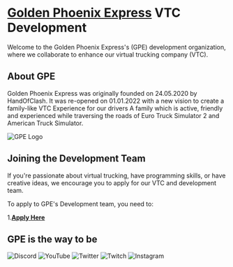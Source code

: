 # [Golden Phoenix Express](https://truckersmp.com/vtc/51501) VTC Development

Welcome to the Golden Phoenix Express's (GPE) development organization, where we collaborate to enhance our virtual
trucking company (VTC).

## About GPE

Golden Phoenix Express was originally founded on 24.05.2020 by HandOfClash. It was re-opened on 01.01.2022 with a new
vision to create a family-like VTC Experience for our drivers A family which is active, friendly and experienced while
traversing the roads of Euro Truck Simulator 2 and American Truck Simulator.

<img src="https://wsrv.nl/?url=goldenphoenixexpressvtc.com/assets/img/GPE_byMouse.png&w=300" alt="GPE Logo">

## Joining the Development Team

If you're passionate about virtual trucking, have programming skills, or have creative ideas, we encourage you to apply
for our VTC and development team.

To apply to GPE's Development team, you need to:

1.**[Apply Here](https://docs.google.com/forms/d/e/1FAIpQLScG732I1gswN5CpHQC_TRI3j3_uxFF6oDqUDVskzAikaLBZyA/viewform)**

## GPE is the way to be

![Discord](https://img.shields.io/discord/714176690024087575?color=%23805100&label=Discord&logo=Discord&logoColor=%23FFFFFF&style=for-the-badge)
![YouTube](https://img.shields.io/youtube/channel/subscribers/UCZ0YKYU9Vz0l3vsDqjecG1Q?color=%23805100&style=for-the-badge&logo=YouTube&logoColor=white)
![Twitter](https://img.shields.io/twitter/follow/GPEVTC?&style=for-the-badge&color=%23805100&logo=X)
![Twitch](https://img.shields.io/badge/Twitch-%23805100.svg?&style=for-the-badge&logo=Twitch&logoColor=white)
![Instagram](https://img.shields.io/badge/Instagram-%23805100.svg?&style=for-the-badge&logo=Instagram&logoColor=white)
